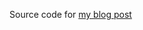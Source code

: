 Source code for [my blog post](https://bilyachat.com/blog/release-notes-with-azure-devops-and-azure-functions-for-free)